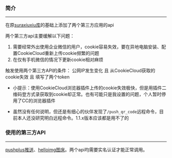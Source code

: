 ### 简介 
***
在原[suraxiuxiu库](https://github.com/suraxiuxiu/MoviePilot-Plugins/)的基础上添加了两个第三方应用的api

两个第三方api主要缓解以下问题：

1. 需要经常外出使用企业微信的用户，cookie容易失效，要在异地电脑安装、配置CookieCloud重新上传cookie频繁的问题
2. 在仅有手机微信的情况下更新cookie相对麻烦

触发使用两个第三方API的条件：
公网IP发生变化 且 从CookieCloud获取的cookie失效 且 填写了两个token

* 小提示：使用CookieCloud浏览器插件上传的cookie失效极快，但是用插件二维码登方式录获取到cookie却正常。也有可能只是我设置的问题，个人暂时停用了CC的浏览器插件

* 虽然没有任何说明，但还是有细心的伙伴发现了`/push_qr_code`远程命令，目前本人还没研究明白远程命令。1.1.x版本应该都是用不了的

### 使用的第三方API
***
[pushplus推送](https://www.pushplus.plus/push1.html)、[helloimg图床](https://www.helloimg.com/)。两个api均需要实名认证才能正常调用。


